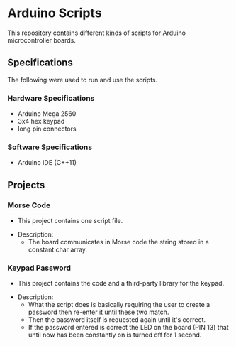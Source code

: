 # Arduino Scripts #

This repository contains different kinds of scripts for Arduino microcontroller boards.

## Specifications ##

The following were used to run and use the scripts.

### Hardware Specifications ###

* Arduino Mega 2560   
* 3x4 hex keypad
* long pin connectors

### Software Specifications ###

* Arduino IDE (C++11)

## Projects ###

### Morse Code ###

* This project contains one script file.
+ Description:
	* The board communicates in Morse code the string stored in a constant char array.

### Keypad Password ###

* This project contains the code and a third-party library for the keypad.
+ Description:
	* What the script does is basically requiring the user to create a password then re-enter it until these two match.
	* Then the password itself is requested again until it's correct.
	* If the password entered is correct the LED on the board (PIN 13) that until now has been constantly on is turned off for 1 second.
